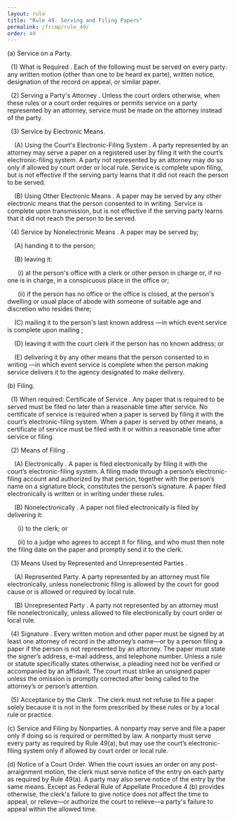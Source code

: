 ```yaml
---
layout: rule
title: "Rule 49. Serving and Filing Papers"
permalink: /frcmp/rule_49/
order: 49
---
```


(a) Service on a Party.


&nbsp;&nbsp;(1) What is Required . Each of the following must be served on every party: any written motion (other than one to be heard ex parte), written notice, designation of the record on appeal, or similar paper.


&nbsp;&nbsp;(2) Serving a Party's Attorney . Unless the court orders otherwise, when these rules or a court order requires or permits service on a party represented by an attorney, service must be made on the attorney instead of the party.


&nbsp;&nbsp;(3) Service by Electronic Means.


&nbsp;&nbsp;&nbsp;&nbsp;(A) Using the Court's Electronic-Filing System . A party represented by an attorney may serve a paper on a registered user by filing it with the court’s electronic-filing system. A party not represented by an attorney may do so only if allowed by court order or local rule.  Service is complete upon filing, but is not effective if the serving party learns that it did not reach the person to be served.


&nbsp;&nbsp;&nbsp;&nbsp;(B) Using Other Electronic Means . A paper may be served by any other electronic means that the person consented to in writing.  Service is complete upon transmission, but is not effective if the serving party learns that it did not reach the person to be served.


&nbsp;&nbsp;(4) Service by Nonelectronic Means . A paper may be served by;


&nbsp;&nbsp;&nbsp;&nbsp;(A) handing it to the person;


&nbsp;&nbsp;&nbsp;&nbsp;(B) leaving it:


&nbsp;&nbsp;&nbsp;&nbsp;&nbsp;&nbsp;(i) at the person's office with a clerk or other person in charge or, if no one is in charge, in a conspicuous place in the office or;


&nbsp;&nbsp;&nbsp;&nbsp;&nbsp;&nbsp;(ii) if the person has no office or the office is closed, at the person's dwelling or usual place of abode with someone of suitable age and discretion who resides there;


&nbsp;&nbsp;&nbsp;&nbsp;(C) mailing it to the person's last known address —in which event service is complete upon mailing ;


&nbsp;&nbsp;&nbsp;&nbsp;(D) leaving it with the court clerk if the person has no known address; or


&nbsp;&nbsp;&nbsp;&nbsp;(E) delivering it by any other means that the person consented to in writing —in which event service is complete when the person making service delivers it to the agency designated to make delivery.


(b) Filing.


&nbsp;&nbsp;(1) When required: Certificate of Service . Any paper that is required to be served must be filed no later than a reasonable time after service.  No certificate of service is required when a paper is served by filing it with the court’s electronic-filing system.  When a paper is served by other means, a certificate of service must be filed with it or within a reasonable time after service or filing.


&nbsp;&nbsp;(2) Means of Filing .


&nbsp;&nbsp;&nbsp;&nbsp;(A) Electronically . A paper is filed electronically by filing it with the court’s electronic-filing system.  A filing made through a person’s electronic-filing account and authorized by that person, together with the person’s name on a signature block, constitutes the person’s signature.  A paper filed electronically is written or in writing under these rules.


&nbsp;&nbsp;&nbsp;&nbsp;(B) Nonelectronically . A paper not filed electronically is filed by delivering it:


&nbsp;&nbsp;&nbsp;&nbsp;&nbsp;&nbsp;(i) to the clerk; or


&nbsp;&nbsp;&nbsp;&nbsp;&nbsp;&nbsp;(ii) to a judge who agrees to accept it for filing, and who must then note the filing date on the paper and promptly send it to the clerk.


&nbsp;&nbsp;(3) Means Used by Represented and Unrepresented Parties .


&nbsp;&nbsp;&nbsp;&nbsp;(A) Represented Party. A party represented by an attorney must file electronically, unless nonelectronic filing is allowed by the court for good cause or is allowed or required by local rule.


&nbsp;&nbsp;&nbsp;&nbsp;(B) Unrepresented Party . A party not represented by an attorney must file nonelectronically, unless allowed to file electronically by court order or local rule.


&nbsp;&nbsp;(4) Signature . Every written motion and other paper must be signed by at least one attorney of record in the attorney’s name—or by a person filing a paper if the person is not represented by an attorney.  The paper must state the signer’s address, e-mail address, and telephone number. Unless a rule or statute specifically states otherwise, a pleading need not be verified or accompanied by an affidavit.  The court must strike an unsigned paper unless the omission is promptly corrected after being called to the attorney’s or person’s attention.


&nbsp;&nbsp;(5) Acceptance by the Clerk . The clerk must not refuse to file a paper solely because it is not in the form prescribed by these rules or by a local rule or practice.


(c) Service and Filing by Nonparties. A nonparty may serve and file a paper only if doing so is required or permitted by law.  A nonparty must serve every party as required by Rule 49(a), but may use the court’s electronic-filing system only if allowed by court order or local rule.


(d) Notice of a Court Order. When the court issues an order on any post-arraignment motion, the clerk must serve notice of the entry on each party as required by Rule 49(a). A party may also serve notice of the entry by the same means. Except as Federal Rule of Appellate Procedure 4 (b) provides otherwise, the clerk's failure to give notice does not affect the time to appeal, or relieve—or authorize the court to relieve—a party's failure to appeal within the allowed time.